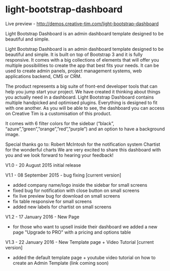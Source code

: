 # light-bootstrap-dashboard

Live preview - http://demos.creative-tim.com/light-bootstrap-dashboard

Light Bootstrap Dashboard is an admin dashboard template designed to be beautiful and simple.

Light Bootstrap Dashboard is an admin dashboard template designed to be beautiful and simple. It is built on top of Bootstrap 3 and it is fully responsive. It comes with a big collections of elements that will offer you multiple possibilities to create the app that best fits your needs. It can be used to create admin panels, project management systems, web applications backend, CMS or CRM.

The product represents a big suite of front-end developer tools that can help you jump start your project. We have created it thinking about things you actually need in a dashboard. Light Bootstrap Dashboard contains multiple handpicked and optimised plugins. Everything is designed to fit with one another. As you will be able to see, the dashboard you can access on Creative Tim is a customisation of this product.

It comes with 6 filter colors for the sidebar (“black”, “azure”,”green”,”orange”,”red”,”purple”) and an option to have a background image.

Special thanks go to:
Robert McIntosh for the notification system
Chartist for the wonderful charts
We are very excited to share this dashboard with you and we look forward to hearing your feedback!

V1.0 - 20 August 2015 initial release

V1.1 - 08 September 2015 - bug fixing [current version]
- added company name/logo inside the sidebar for small screens
- fixed bug for notification with close button on small screens
- fix live preview bug for download on small screens
- fix table responsive for small screens
- added new labels for chartist on small screens

V1.2 - 17 January 2016 - New Page
- for those who want to upsell inside their dashboard we added a new page "Upgrade to PRO" with a pricing and options table

V1.3 - 22 January 2016 - New Template page + Video Tutorial [current version]
- added the default template page + youtube video tutorial on how to create an Admin Template (link coming soon)
